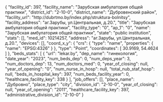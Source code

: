 {
    "facility_id": 397,
    "facility_name": "Зарубская амбулатория общей практики",
    "district_id": "2-10-0",
    "district_name": "Дубровенский район",
    "facility_url": "http:\/\/dubrtmo.by\/index.php\/struktura-bolnitsy",
    "facility_address": "аг.Зарубы, ул.Центральная, д.20.",
    "title": "Зарубская амбулатория общей практики",
    "facility_type": "0",
    "ap_1": "0",
    "name": "Зарубская амбулатория общей практики",
    "state": "public institution",
    "stats": [],
    "med_id": 10214257,
    "address": "аг.Зарубы, ул.Центральная, д.20.",
    "devices": [],
    "coord_x_y": {
        "crs": {
            "type": "name",
            "properties": {
                "name": "EPSG:4326"
            }
        },
        "type": "Point",
        "coordinates": [
            30.9169,
            54.4624
        ]
    },
    "beds_stats": [
        {
            "url": "lekar.by",
            "dep_name": "гинекология",
            "date_year": "2023",
            "num_beds_dep": 0,
            "num_deps_year": 3,
            "num_doctors_dep": 13,
            "num_doctors_med": 0,
            "year_of_closing": null,
            "year_of_opening": "0",
            "num_nurse_in_hosp": null,
            "total_nub_staf_hosp": null,
            "beds_in_hospital_key": 397,
            "num_beds_facility_year": 0,
            "healthcare_facility_key": 338
        }
    ],
    "job_offers": [],
    "place_name": "Дубровно",
    "place_type": "city",
    "division_id": "2-10-0",
    "year_of_closing": null,
    "year_of_opening": "2011",
    "healthcare_facility_key": 397,
    "administrative_division_id": "2-10-0"
}